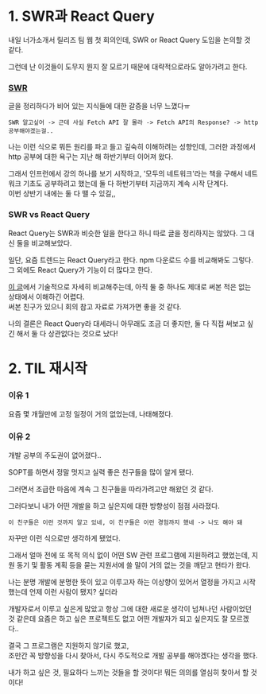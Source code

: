 # 1. SWR과 React Query
내일 너가소개서 릴리즈 팀 웹 첫 회의인데, SWR or React Query 도입을 논의할 것 같다.

그런데 난 이것들이 도무지 뭔지 잘 모르기 때문에 대략적으로라도 알아가려고 한다.

### [SWR](https://github.com/NamJwong/TIL/blob/main/React/SWR.md)
글을 정리하다가 비어 있는 지식들에 대한 갈증을 너무 느꼈다ㅠ <br />

    SWR 알고싶어 -> 근데 사실 Fetch API 잘 몰라 -> Fetch API의 Response? -> http 공부해야겠는걸..
    
   나는 이런 식으로 뭐든 원리를 파고 들고 깊숙히 이해하려는 성향인데, 그러한 과정에서 http 공부에 대한 욕구는 지난 해 하반기부터 이어져 왔다.
  
   그래서 인프런에서 강의 하나를 보기 시작하고, '모두의 네트워크'라는 책을 구해서 네트워크 기초도 공부하려고 했는데 둘 다 하반기부터 지금까지 계속 시작 단계다. <br />
    이번 상반기 내에는 둘 다 뗄 수 있길,,
  
### SWR vs React Query
React Query는 SWR과 비슷한 일을 한다고 하니 따로 글을 정리하지는 않았다. 그 대신 둘을 비교해보았다.

일단, 요즘 트렌드는 React Query라고 한다. npm 다운로드 수를 비교해봐도 그렇다. <br />
그 외에도 React Query가 기능이 더 많다고 한다.

[이 글](https://tech.madup.com/react-query-vs-swr/)에서 기술적으로 자세히 비교해주는데, 아직 둘 중 하나도 제대로 써본 적은 없는 상태에서 이해하긴 어렵다. <br />
써본 친구가 있으니 회의 참고 자료로 가져가면 좋을 것 같다.

나의 결론은 React Query라 대세라니 아무래도 조금 더 좋지만, 둘 다 직접 써보고 싶긴 해서 둘 다 상관없다는 것으로 났다!

# 2. TIL 재시작
### 이유 1
요즘 몇 개월만에 고정 일정이 거의 없었는데, 나태해졌다.

### 이유 2
개발 공부의 주도권이 없어졌다.. 

SOPT를 하면서 정말 멋지고 실력 좋은 친구들을 많이 알게 됐다. 

그러면서 조급한 마음에 계속 그 친구들을 따라가려고만 해왔던 것 같다.

그러다보니 내가 어떤 개발을 하고 싶은지에 대한 방향성이 점점 사라졌다. 

    이 친구들은 이런 것까지 알고 있네, 이 친구들은 이런 경험까지 했네 -> 나도 해야 돼

자꾸만 이런 식으로만 생각하게 됐었다.

그래서 얼마 전에 또 목적 의식 없이 어떤 SW 관련 프로그램에 지원하려고 했었는데, 지원 동기 및 활동 계획 등을 묻는 지원서에 쓸 말이 거의 없는 것을 깨닫고 현타가 왔다.

나는 분명 개발에 분명한 뜻이 있고 이루고자 하는 이상향이 있어서 열정을 가지고 시작했는데 언제 이런 사람이 됐지? 싶더라

개발자로서 이루고 싶은게 많았고 항상 그에 대한 새로운 생각이 넘쳐나던 사람이었던 것 같은데 요즘은 하고 싶은 프로젝트도 없고 어떤 개발자가 되고 싶은지도 잘 모르겠다..

결국 그 프로그램은 지원하지 않기로 했고, <br />
조만간 꼭 방향성을 다시 찾아서, 다시 주도적으로 개발 공부를 해야겠다는 생각을 했다.

내가 하고 싶은 것, 필요하다 느끼는 것들을 할 것이다! 뭐든 의의를 열심히 찾아서 할 것이다!
